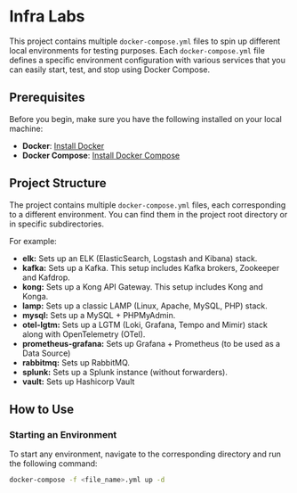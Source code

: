 # Infra Labs

This project contains multiple `docker-compose.yml` files to spin up different local environments for testing purposes.
Each `docker-compose.yml` file defines a specific environment configuration with various services that you can easily start, test, and stop using Docker Compose.

## Prerequisites

Before you begin, make sure you have the following installed on your local machine:

- **Docker**: [Install Docker](https://docs.docker.com/get-docker/)
- **Docker Compose**: [Install Docker Compose](https://docs.docker.com/compose/install/)

## Project Structure

The project contains multiple `docker-compose.yml` files, each corresponding to a different environment. You can find them in the project root directory or in specific subdirectories. 

For example:

- **elk:** Sets up an ELK (ElasticSearch, Logstash and Kibana) stack.
- **kafka:** Sets up a Kafka. This setup includes Kafka brokers, Zookeeper and Kafdrop.
- **kong:** Sets up a Kong API Gateway. This setup includes Kong and Konga.
- **lamp:** Sets up a classic LAMP (Linux, Apache, MySQL, PHP) stack.
- **mysql:** Sets up a MySQL + PHPMyAdmin.
- **otel-lgtm:** Sets up a LGTM (Loki, Grafana, Tempo and Mimir) stack along with OpenTelemetry (OTel).
- **prometheus-grafana:** Sets up Grafana + Prometheus (to be used as a Data Source)
- **rabbitmq:** Sets up RabbitMQ.
- **splunk:** Sets up a Splunk instance (without forwarders).
- **vault:** Sets up Hashicorp Vault

## How to Use

### Starting an Environment

To start any environment, navigate to the corresponding directory and run the following command:

```bash
docker-compose -f <file_name>.yml up -d
```
